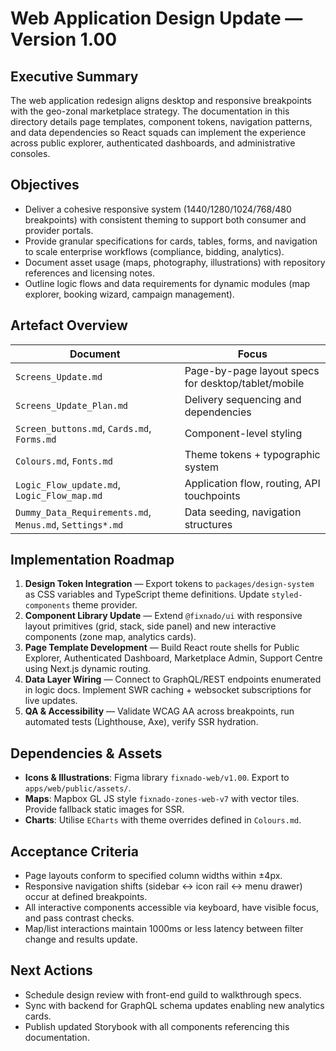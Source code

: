 # Web Application Design Update — Version 1.00

## Executive Summary
The web application redesign aligns desktop and responsive breakpoints with the geo-zonal marketplace strategy. The documentation in this directory details page templates, component tokens, navigation patterns, and data dependencies so React squads can implement the experience across public explorer, authenticated dashboards, and administrative consoles.

## Objectives
- Deliver a cohesive responsive system (1440/1280/1024/768/480 breakpoints) with consistent theming to support both consumer and provider portals.
- Provide granular specifications for cards, tables, forms, and navigation to scale enterprise workflows (compliance, bidding, analytics).
- Document asset usage (maps, photography, illustrations) with repository references and licensing notes.
- Outline logic flows and data requirements for dynamic modules (map explorer, booking wizard, campaign management).

## Artefact Overview
| Document | Focus |
| --- | --- |
| `Screens_Update.md` | Page-by-page layout specs for desktop/tablet/mobile |
| `Screens_Update_Plan.md` | Delivery sequencing and dependencies |
| `Screen_buttons.md`, `Cards.md`, `Forms.md` | Component-level styling |
| `Colours.md`, `Fonts.md` | Theme tokens + typographic system |
| `Logic_Flow_update.md`, `Logic_Flow_map.md` | Application flow, routing, API touchpoints |
| `Dummy_Data_Requirements.md`, `Menus.md`, `Settings*.md` | Data seeding, navigation structures |

## Implementation Roadmap
1. **Design Token Integration** — Export tokens to `packages/design-system` as CSS variables and TypeScript theme definitions. Update `styled-components` theme provider.
2. **Component Library Update** — Extend `@fixnado/ui` with responsive layout primitives (grid, stack, side panel) and new interactive components (zone map, analytics cards).
3. **Page Template Development** — Build React route shells for Public Explorer, Authenticated Dashboard, Marketplace Admin, Support Centre using Next.js dynamic routing.
4. **Data Layer Wiring** — Connect to GraphQL/REST endpoints enumerated in logic docs. Implement SWR caching + websocket subscriptions for live updates.
5. **QA & Accessibility** — Validate WCAG AA across breakpoints, run automated tests (Lighthouse, Axe), verify SSR hydration.

## Dependencies & Assets
- **Icons & Illustrations**: Figma library `fixnado-web/v1.00`. Export to `apps/web/public/assets/`.
- **Maps**: Mapbox GL JS style `fixnado-zones-web-v7` with vector tiles. Provide fallback static images for SSR.
- **Charts**: Utilise `ECharts` with theme overrides defined in `Colours.md`.

## Acceptance Criteria
- Page layouts conform to specified column widths within ±4px.
- Responsive navigation shifts (sidebar ↔ icon rail ↔ menu drawer) occur at defined breakpoints.
- All interactive components accessible via keyboard, have visible focus, and pass contrast checks.
- Map/list interactions maintain 1000ms or less latency between filter change and results update.

## Next Actions
- Schedule design review with front-end guild to walkthrough specs.
- Sync with backend for GraphQL schema updates enabling new analytics cards.
- Publish updated Storybook with all components referencing this documentation.
